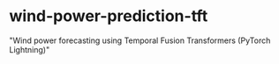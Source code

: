 # wind-power-prediction-tft
"Wind power forecasting using Temporal Fusion Transformers (PyTorch Lightning)"

